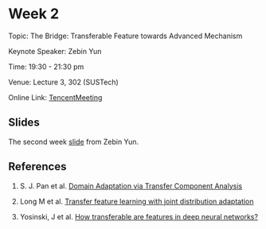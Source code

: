 # Week 2

Topic: The Bridge: Transferable Feature towards Advanced Mechanism

Keynote Speaker: Zebin Yun

Time: 19:30 - 21:30 pm

Venue: Lecture 3, 302 (SUSTech)

Online Link: [TencentMeeting](https://sustech.meeting.tencent.com/dm/rzsV1UdvWHtp)

## Slides

The second week [slide](https://nbviewer.org/github/niusj03/23summer/blob/master/content/docs/pdfs/Week-2.pdf) from Zebin Yun.


## References

1. S. J. Pan et al. [Domain Adaptation via Transfer Component Analysis](https://cse.hkust.edu.hk/~jamesk/papers/tnn11.pdf)

2. Long M et al. [Transfer feature learning with joint distribution adaptation](https://ieeexplore.ieee.org/document/6751384)

3. Yosinski, J et al. [How transferable are features in deep neural networks?](https://arxiv.org/abs/1411.1792)